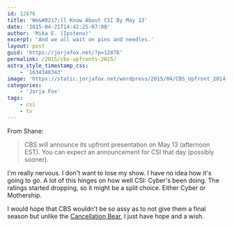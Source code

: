```yaml
---
id: 12876
title: 'We&#8217;ll Know About CSI By May 13'
date: '2015-04-21T14:42:25-07:00'
author: 'Mika E. (Ipstenu)'
excerpt: 'And we all wait on pins and needles.'
layout: post
guid: 'https://jorjafox.net/?p=12876'
permalink: /2015/cbs-upfronts-2015/
astra_style_timestamp_css:
    - '1634348343'
image: 'https://static.jorjafox.net/wordpress/2015/04/CBS_Upfront_2014-305.jpg'
categories:
    - 'Jorja Fox'
tags:
    - csi
    - tv
---
```


From Shane:
<blockquote>CBS will announce its upfront presentation on May 13 (afternoon EST). You can expect an announcement for CSI that day (possibly sooner).</blockquote>
I'm really nervous. I don't want to lose my show. I have no idea how it's going to go. A lot of this hinges on how well CSI: Cyber's been doing. The ratings started dropping, so it might be a split choice. Either Cyber or Mothership.

I would hope that CBS wouldn't be so assy as to not give them a final season but unlike the <a href="http://tvbythenumbers.zap2it.com/2015/04/21/cbs-predictions-the-good-wife-is-likely-to-be-renewed/390271/">Cancellation Bear</a>, I just have hope and a wish.